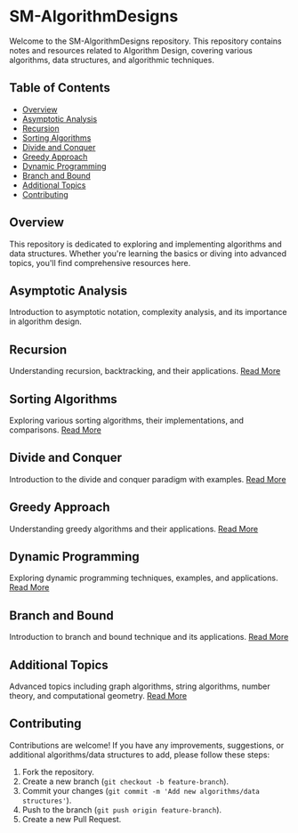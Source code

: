 # SM-AlgorithmDesigns

Welcome to the SM-AlgorithmDesigns repository. This repository contains notes and resources related to Algorithm Design, covering various algorithms, data structures, and algorithmic techniques.

## Table of Contents

- [Overview](#overview)
- [Asymptotic Analysis](#asymptotic-analysis)
- [Recursion](#recursion)
- [Sorting Algorithms](#sorting-algorithms)
- [Divide and Conquer](#divide-and-conquer)
- [Greedy Approach](#greedy-approach)
- [Dynamic Programming](#dynamic-programming)
- [Branch and Bound](#branch-and-bound)
- [Additional Topics](#additional-topics)
- [Contributing](#contributing)

## Overview

This repository is dedicated to exploring and implementing algorithms and data structures. Whether you're learning the basics or diving into advanced topics, you'll find comprehensive resources here.

## Asymptotic Analysis

Introduction to asymptotic notation, complexity analysis, and its importance in algorithm design. 

## Recursion

Understanding recursion, backtracking, and their applications. [Read More](Recursion)

## Sorting Algorithms

Exploring various sorting algorithms, their implementations, and comparisons. [Read More](Sorting_Algorithms)

## Divide and Conquer

Introduction to the divide and conquer paradigm with examples. [Read More](Divide_and_Conquer)

## Greedy Approach

Understanding greedy algorithms and their applications. [Read More](Greedy_Approach)

## Dynamic Programming

Exploring dynamic programming techniques, examples, and applications. [Read More](Dynamic_Programming)

## Branch and Bound

Introduction to branch and bound technique and its applications. [Read More](Branch_and_Bound)

## Additional Topics

Advanced topics including graph algorithms, string algorithms, number theory, and computational geometry. [Read More](Additional_Topics)

## Contributing

Contributions are welcome! If you have any improvements, suggestions, or additional algorithms/data structures to add, please follow these steps:

1. Fork the repository.
2. Create a new branch (`git checkout -b feature-branch`).
3. Commit your changes (`git commit -m 'Add new algorithms/data structures'`).
4. Push to the branch (`git push origin feature-branch`).
5. Create a new Pull Request.

